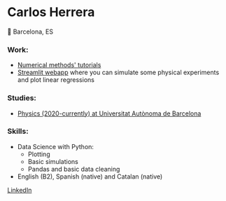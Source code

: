 # Carlos Herrera
:pushpin: Barcelona, ES
### Work:

- [Numerical methods' tutorials](https://www.kaggle.com/code/carlosherreravzquez/calculating-pi-with-rice-mc-tutorial)
- [Streamlit webapp](https://lentejas1-physics-with-a-snake-main-63ss0i.streamlitapp.com/) where you can simulate some physical experiments and plot linear regressions

### Studies:

- [Physics (2020-currently) at Universitat Autònoma de Barcelona](https://www.uab.cat/web/estudiar/ehea-degrees/general-information-1216708259085.html?param1=1216102930384)

### Skills:
- Data Science with Python:
  - Plotting
  - Basic simulations
  - Pandas and basic data cleaning
- English (B2), Spanish (native) and Catalan (native)

 [LinkedIn](https://www.linkedin.com/in/carlos-herrera-v%C3%A1zquez-6218911b3/)
